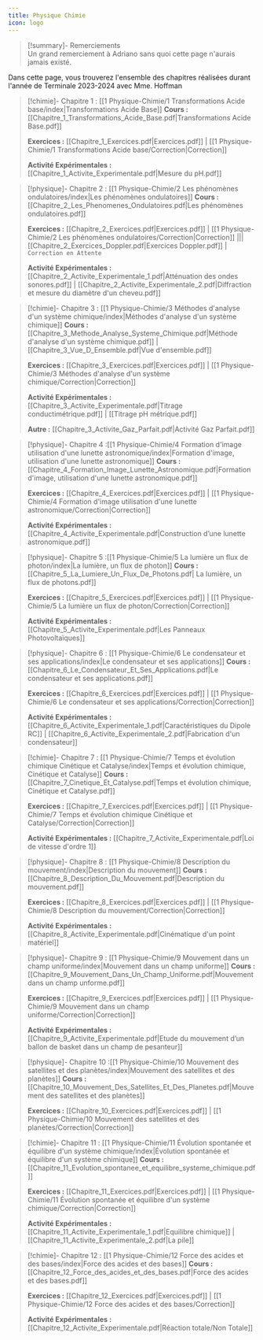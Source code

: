 ```yaml
---
title: Physique Chimie
icon: logo
---
```


> [!summary]- Remerciements  
 >  Un grand remerciement à Adriano sans quoi cette page n'aurais jamais existé. 

Dans cette page, vous trouverez l'ensemble des chapitres réalisées durant l'année de Terminale 2023-2024 avec Mme. Hoffman

> [!chimie]- Chapitre 1 : [[1 Physique-Chimie/1 Transformations Acide base/index|Transformations Acide Base]]
 > **Cours :** [[Chapitre_1_Transformations_Acide_Base.pdf|Transformations Acide Base.pdf]]
 > 
 > **Exercices :** [[Chapitre_1_Exercices.pdf|Exercices.pdf]] | [[1 Physique-Chimie/1 Transformations Acide base/Correction|Correction]]
 > 
 > **Activité Expérimentales :** [[Chapitre_1_Activite_Experimentale.pdf|Mesure du pH.pdf]]

> [!physique]- Chapitre 2 : [[1 Physique-Chimie/2 Les phénomènes ondulatoires/index|Les phénomènes ondulatoires]]
 > **Cours :** [[Chapitre_2_Les_Phenomenes_Ondulatoires.pdf|Les phénomènes ondulatoires.pdf]]
 > 
 > **Exercices :** [[Chapitre_2_Exercices.pdf|Exercices.pdf]] | [[1 Physique-Chimie/2 Les phénomènes ondulatoires/Correction|Correction]] ||| [[Chapitre_2_Exercices_Doppler.pdf|Exercices Doppler.pdf]] | `Correction en Attente`
 > 
 > **Activité Expérimentales :** [[Chapitre_2_Activite_Experimentale_1.pdf|Atténuation des ondes sonores.pdf]] | [[Chapitre_2_Activite_Experimentale_2.pdf|Diffraction et mesure du diamètre d'un cheveu.pdf]]

> [!chimie]- Chapitre 3 : [[1 Physique-Chimie/3 Méthodes d'analyse d'un système chimique/index|Méthodes d'analyse d'un système chimique]]
 > **Cours :** [[Chapitre_3_Methode_Analyse_Systeme_Chimique.pdf|Méthode d'analyse d'un système chimique.pdf]] | [[Chapitre_3_Vue_D_Ensemble.pdf|Vue d'ensemble.pdf]]
 > 
 > **Exercices :** [[Chapitre_3_Exercices.pdf|Exercices.pdf]] | [[1 Physique-Chimie/3 Méthodes d'analyse d'un système chimique/Correction|Correction]]
 > 
 > **Activité Expérimentales :** [[Chapitre_3_Activite_Experimentale.pdf|Titrage conductimétrique.pdf]] | [[Titrage pH métrique.pdf]]
 > 
 > **Autre :** [[Chapitre_3_Activite_Gaz_Parfait.pdf|Activité Gaz Parfait.pdf]]

> [!physique]- Chapitre 4 :[[1 Physique-Chimie/4 Formation d'image utilisation d'une lunette astronomique/index|Formation d'image, utilisation d'une lunette astronomique]]
 > **Cours :** [[Chapitre_4_Formation_Image_Lunette_Astronomique.pdf|Formation d'image, utilisation d'une lunette astronomique.pdf]]
 > 
 > **Exercices :** [[Chapitre_4_Exercices.pdf|Exercices.pdf]] | [[1 Physique-Chimie/4 Formation d'image utilisation d'une lunette astronomique/Correction|Correction]]
 > 
 > **Activité Expérimentales :** [[Chapitre_4_Activite_Experimentale.pdf|Construction d’une lunette astronomique.pdf]]

> [!physique]- Chapitre 5 :[[1 Physique-Chimie/5 La lumière un flux de photon/index|La lumière, un flux de photon]]
 > **Cours :** [[Chapitre_5_La_Lumiere_Un_Flux_De_Photons.pdf| La lumière, un flux de photons.pdf]]
 > 
 > **Exercices :** [[Chapitre_5_Exercices.pdf|Exercices.pdf]] | [[1 Physique-Chimie/5 La lumière un flux de photon/Correction|Correction]]
 > 
 > **Activité Expérimentales :** [[Chapitre_5_Activite_Experimentale.pdf|Les Panneaux Photovoltaïques]] 

> [!physique]- Chapitre 6 : [[1 Physique-Chimie/6 Le condensateur et ses applications/index|Le condensateur et ses applications]]
 > **Cours :** [[Chapitre_6_Le_Condensateur_Et_Ses_Applications.pdf|Le condensateur et ses applications.pdf]]
 > 
 > **Exercices :** [[Chapitre_6_Exercices.pdf|Exercices.pdf]] | [[1 Physique-Chimie/6 Le condensateur et ses applications/Correction|Correction]]
 > 
 > **Activité Expérimentales :** [[Chapitre_6_Activite_Experimentale_1.pdf|Caractéristiques du Dipole RC]] | [[Chapitre_6_Activite_Experimentale_2.pdf|Fabrication d'un condensateur]] 

> [!chimie]- Chapitre 7 : [[1 Physique-Chimie/7 Temps et évolution chimique Cinétique et Catalyse/index|Temps et évolution chimique, Cinétique et Catalyse]]
 > **Cours :** [[Chapitre_7_Cinetique_Et_Catalyse.pdf|Temps et évolution chimique, Cinétique et Catalyse.pdf]]
 > 
 > **Exercices :** [[Chapitre_7_Exercices.pdf|Exercices.pdf]] | [[1 Physique-Chimie/7 Temps et évolution chimique Cinétique et Catalyse/Correction|Correction]]
 > 
 > **Activité Expérimentales :** [[Chapitre_7_Activite_Experimentale.pdf|Loi de vitesse d'ordre 1]]

> [!physique]- Chapitre 8 : [[1 Physique-Chimie/8 Description du mouvement/index|Description du mouvement]]
 > **Cours :** [[Chapitre_8_Description_Du_Mouvement.pdf|Description du mouvement.pdf]]
 > 
 > **Exercices :** [[Chapitre_8_Exercices.pdf|Exercices.pdf]] | [[1 Physique-Chimie/8 Description du mouvement/Correction|Correction]]
 > 
 > **Activité Expérimentales :** [[Chapitre_8_Activite_Experimentale.pdf|Cinématique d'un point matériel]]

> [!physique]- Chapitre 9 : [[1 Physique-Chimie/9 Mouvement dans un champ uniforme/index|Mouvement dans un champ uniforme]]
 > **Cours :** [[Chapitre_9_Mouvement_Dans_Un_Champ_Uniforme.pdf|Mouvement dans un champ unforme.pdf]]
 > 
 > **Exercices :** [[Chapitre_9_Exercices.pdf|Exercices.pdf]] | [[1 Physique-Chimie/9 Mouvement dans un champ uniforme/Correction|Correction]]
 > 
 > **Activité Expérimentales :** [[Chapitre_9_Activite_Experimentale.pdf|Etude du mouvement d’un ballon de basket dans un champ de pesanteur]]

> [!physique]- Chapitre 10 :[[1 Physique-Chimie/10 Mouvement des satellites et des planètes/index|Mouvement des satellites et des planètes]]
 > **Cours :** [[Chapitre_10_Mouvement_Des_Satellites_Et_Des_Planetes.pdf|Mouvement des satellites et des planètes]]
 > 
 > **Exercices :** [[Chapitre_10_Exercices.pdf|Exercices.pdf]] | [[1 Physique-Chimie/10 Mouvement des satellites et des planètes/Correction|Correction]]

> [!chimie]- Chapitre 11 : [[1 Physique-Chimie/11 Évolution spontanée et équilibre d'un système chimique/index|Évolution spontanée et équilibre d'un système chimique]]
 > **Cours :** [[Chapitre_11_Evolution_spontanee_et_equilibre_systeme_chimique.pdf]]
 > 
 > **Exercices :** [[Chapitre_11_Exercices.pdf|Exercices.pdf]] | [[1 Physique-Chimie/11 Évolution spontanée et équilibre d'un système chimique/Correction|Correction]]
 > 
 > **Activité Expérimentales :** [[Chapitre_11_Activite_Experimentale_1.pdf|Equilibre chimique]] | [[Chapitre_11_Activite_Experimentale_2.pdf|La pile]]

> [!chimie]- Chapitre 12 : [[1 Physique-Chimie/12 Force des acides et des bases/index|Force des acides et des bases]]
 > **Cours :** [[Chapitre_12_Force_des_acides_et_des_bases.pdf|Force des acides et des bases.pdf]]
 > 
 > **Exercices :** [[Chapitre_12_Exercices.pdf|Exercices.pdf]] | [[1 Physique-Chimie/12 Force des acides et des bases/Correction]]
 > 
 > **Activité Expérimentales :** [[Chapitre_12_Activite_Experimentale.pdf|Réaction totale/Non Totale]]